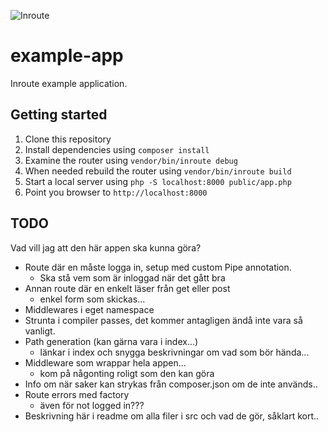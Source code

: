![Inroute](https://raw.githubusercontent.com/inroutephp/inroute/master/res/logo.png "Inroute")

# example-app

Inroute example application.

## Getting started

1. Clone this repository
1. Install dependencies using `composer install`
1. Examine the router using `vendor/bin/inroute debug`
1. When needed rebuild the router using `vendor/bin/inroute build`
1. Start a local server using `php -S localhost:8000 public/app.php`
1. Point you browser to `http://localhost:8000`

## TODO

Vad vill jag att den här appen ska kunna göra?

* Route där en måste logga in, setup med custom Pipe annotation.
    - Ska stå vem som är inloggad när det gått bra
* Annan route där en enkelt läser från get eller post
    - enkel form som skickas...
* Middlewares i eget namespace
* Strunta i compiler passes, det kommer antagligen ändå inte vara så vanligt.
* Path generation (kan gärna vara i index...)
    - länkar i index och snygga beskrivningar om vad som bör hända...
* Middleware som wrappar hela appen...
    - kom på någonting roligt som den kan göra
* Info om när saker kan strykas från composer.json om de inte används..
* Route errors med factory
    - även för not logged in???
* Beskrivning här i readme om alla filer i src och vad de gör, såklart kort..

